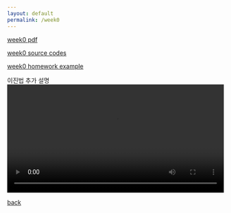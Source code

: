 ```yaml
---
layout: default
permalink: /week0
---
```


[week0 pdf](https://s3.ap-northeast-2.amazonaws.com/gusals3587/Hello%2C+World/week0.pdf)

[week0 source codes](https://s3.ap-northeast-2.amazonaws.com/gusals3587/Hello%2C+World/src0.zip)

[week0 homework example](https://s3.ap-northeast-2.amazonaws.com/gusals3587/Hello%2C+World/live.zip)

이진법 추가 설명
<video width="100%" controls>
    <source src="https://s3.ap-northeast-2.amazonaws.com/gusals3587/Hello%2C+World/How+to+count+to+1000+on+two+hands-1SMmc9gQmHQ.mp4" type="video/mp4">
    <track label="한국어" kind="subtitles" srclang="ko" src="/assets/3b1b.vtt" default>
</video>
<br>

[back](./)
